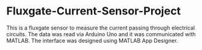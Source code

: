 # Fluxgate-Current-Sensor-Project

This is a fluxgate sensor to measure the current passing through electrical circuits. The data was read via Arduino Uno and it was communicated with MATLAB. The interface was designed using MATLAB App Designer.
